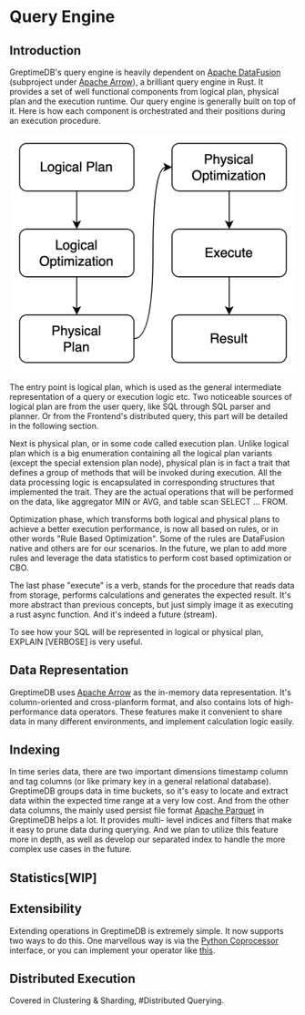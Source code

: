 # Query Engine

## Introduction

GreptimeDB's query engine is heavily dependent on [Apache DataFusion][1] (subproject under [Apache
Arrow][2]), a brilliant query engine in Rust. It provides a set of well functional components from
logical plan, physical plan and the execution runtime. Our query engine is generally built on top
of it. Here is how each component is orchestrated and their positions during an execution procedure.

![Execution Procedure](../../public/execution-procedure.png)

The entry point is logical plan, which is used as the general intermediate representation of a
query or execution logic etc. Two noticeable sources of logical plan are from the user query, like
SQL through SQL parser and planner. Or from the Frontend's distributed query, this part will be
detailed in the following section.

Next is physical plan, or in some code called execution plan. Unlike logical plan which is a big
enumeration containing all the logical plan variants (except the special extension plan node),
physical plan is in fact a trait that defines a group of methods that will be invoked during
execution. All the data processing logic is encapsulated in corresponding structures that
implemented the trait. They are the actual operations that will be performed on the data, like
aggregator MIN or AVG, and table scan SELECT ... FROM.

Optimization phase, which transforms both logical and physical plans to achieve a better execution
performance, is now all based on rules, or in other words "Rule Based Optimization". Some of the
rules are DataFusion native and others are for our scenarios. In the future, we plan to add more
rules and leverage the data statistics to perform cost based optimization or CBO.

The last phase "execute" is a verb, stands for the procedure that reads data from storage, performs
calculations and generates the expected result. It's more abstract than previous concepts, but just
simply image it as executing a rust async function. And it's indeed a future (stream).

To see how your SQL will be represented in logical or physical plan, EXPLAIN [VERBOSE] <SQL> is
very useful.

## Data Representation

GreptimeDB uses [Apache Arrow][2] as the in-memory data representation. It's column-oriented and
cross-planform format, and also contains lots of high-performance data operators. These features
make it convenient to share data in many different environments, and implement calculation logic
easily.

## Indexing

In time series data, there are two important dimensions timestamp column and tag columns (or like
primary key in a general relational database). GreptimeDB groups data in time buckets, so it's easy
to locate and extract data within the expected time range at a very low cost. And from the other
data columns, the mainly used persist file format [Apache Parquet][3] in GreptimeDB helps a lot. It
provides multi- level indices and filters that make it easy to prune data during querying. And we
plan to utilize this feature more in depth, as well as develop our separated index to handle the
more complex use cases in the future.

## Statistics[WIP]

## Extensibility

Extending operations in GreptimeDB is extremely simple. It now supports two ways to do this. One
marvellous way is via the [Python Coprocessor][4] interface, or you can implement your operator like
[this][5].

## Distributed Execution

Covered in Clustering & Sharding, #Distributed Querying.

[1]: <https://github.com/apache/arrow-datafusion>
[2]: <https://arrow.apache.org/>
[3]: <https://parquet.apache.org>
[4]: <../python_coprocessor.md>
[5]: <https://github.com/GreptimeTeam/greptimedb/blob/develop/docs/how-to/how-to-write-aggregate-function.md>
